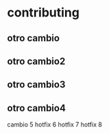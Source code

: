 # contributing

## otro cambio

## otro cambio2

## otro cambio3

## otro cambio4

cambio 5
hotfix 6
hotfix 7
hotfix 8
